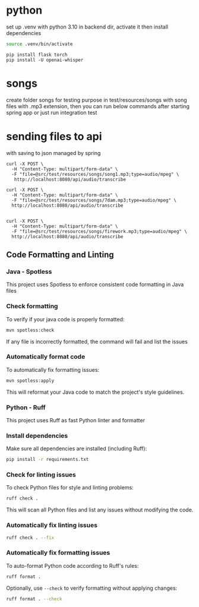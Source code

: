 # python

set up .venv with python 3.10 in backend dir, activate it then install dependencies

```bash
source .venv/bin/activate
```

```
pip install flask torch
pip install -U openai-whisper
```

# songs

create folder songs for testing purpose in test/resources/songs with song files with .mp3 extension, then you
can run below commands after starting spring app or just run integration test

# sending files to api

with saving to json managed by spring

```
curl -X POST \
  -H "Content-Type: multipart/form-data" \
  -F "file=@src/test/resources/songs/song1.mp3;type=audio/mpeg" \
   http://localhost:8080/api/audio/transcribe
```

```
curl -X POST \
  -H "Content-Type: multipart/form-data" \
  -F "file=@src/test/resources/songs/7dam.mp3;type=audio/mpeg" \
  http://localhost:8080/api/audio/transcribe


curl -X POST \
  -H "Content-Type: multipart/form-data" \
  -F "file=@src/test/resources/songs/firework.mp3;type=audio/mpeg" \
  http://localhost:8080/api/audio/transcribe

```

## Code Formatting and Linting

### Java - Spotless

This project uses Spotless to enforce consistent code formatting in Java files

### Check formatting

To verify if your java code is properly formatted:

```bash
mvn spotless:check
```

If any file is incorrectly formatted, the command will fail and list the issues

### Automatically format code

To automatically fix formatting issues:

```bash
mvn spotless:apply
```

This will reformat your Java code to match the project's style guidelines.

### Python - Ruff

This project uses Ruff as fast Python linter and formatter

### Install dependencies

Make sure all dependencies are installed (including Ruff):

```bash
pip install -r requirements.txt
```

### Check for linting issues

To check Python files for style and linting problems:

```bash
ruff check .
```

This will scan all Python files and list any issues without modifying the code.

### Automatically fix linting issues

```bash
ruff check . --fix
```

### Automatically fix formatting issues

To auto-format Python code according to Ruff's rules:

```bash
ruff format .
```

Optionally, use `--check` to verify formatting without applying changes:

```bash
ruff format . --check